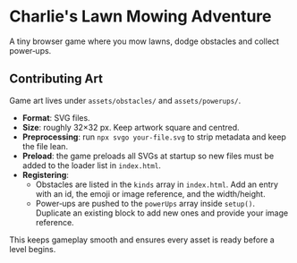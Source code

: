 # Charlie's Lawn Mowing Adventure

A tiny browser game where you mow lawns, dodge obstacles and collect power‑ups.

## Contributing Art

Game art lives under `assets/obstacles/` and `assets/powerups/`.

- **Format**: SVG files.
- **Size**: roughly 32×32 px. Keep artwork square and centred.
- **Preprocessing**: run `npx svgo your-file.svg` to strip metadata and keep the file lean.
- **Preload**: the game preloads all SVGs at startup so new files must be added to the loader list in `index.html`.
- **Registering**:
  - Obstacles are listed in the `kinds` array in `index.html`. Add an entry with an id, the emoji or image reference, and the width/height.
  - Power‑ups are pushed to the `powerUps` array inside `setup()`. Duplicate an existing block to add new ones and provide your image reference.

This keeps gameplay smooth and ensures every asset is ready before a level begins.
